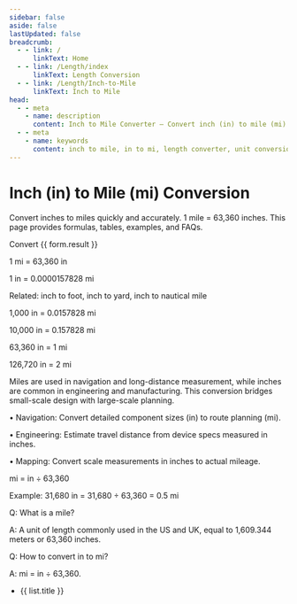 ```yaml
---
sidebar: false
aside: false
lastUpdated: false
breadcrumb:
  - - link: /
      linkText: Home
  - - link: /Length/index
      linkText: Length Conversion
  - - link: /Length/Inch-to-Mile
      linkText: Inch to Mile
head:
  - - meta
    - name: description
      content: Inch to Mile Converter — Convert inch (in) to mile (mi) accurately. Includes formulas, tables, and practical examples for engineering and navigation.
  - - meta
    - name: keywords
      content: inch to mile, in to mi, length converter, unit conversion, imperial units, measurement, navigation, engineering
---
```


# Inch (in) to Mile (mi) Conversion

Convert inches to miles quickly and accurately. 1 mile = 63,360 inches. This page provides formulas, tables, examples, and FAQs.

<script setup>
import { reactive } from 'vue'
import { NCard, NButton, NForm, NFormItem, NInputNumber, NGrid, NGi, NTag } from 'naive-ui'
import { Length } from '../files'
const seoKey = [
  'Unit converter','Unit conversion','inch to mile','in to mi','imperial units','measurement','navigation','engineering'
]
const form = reactive({ title: 'Inch to Mile Conversion', value: 0, result: 0 })
const convertHandler = () => {
  if (!form.value && form.value !== 0) return (form.result = 'Please enter a valid number.')
  form.result = `${form.value} in = ${(form.value / 63360).toFixed(8)} mi`
}
</script>

<n-grid cols="1 s:1 m:1 l:1 xl:2 2xl:2" x-gap="40">
  <n-gi>
    <n-card :hoverable="true" :bordered="false" size="huge" :title="form.title">
      <n-form label-placement="left" label-width="auto" require-mark-placement="right-hanging" :style="{ maxWidth: '640px' }">
        <n-form-item label="Inch (in)">
          <n-input-number v-model:value="form.value" clearable placeholder="Enter inches" />
        </n-form-item>
        <n-form-item>
          <n-button type="primary" @click="convertHandler">Convert</n-button>
        </n-form-item>
        <n-form-item label="Result">
          <n-tag type="success">{{ form.result }}</n-tag>
        </n-form-item>
      </n-form>
      <template #footer>
        <div style="display: inline-block">
          SEO: Inch to mile keywords —
          <span v-for="(item, index) in seoKey" :key="index">{{ item }}, </span>
        </div>
      </template>
    </n-card>
  </n-gi>
  <n-gi>
    <n-grid cols="1 s:1 m:1 l:1 xl:2 2xl:2" x-gap="40">
      <n-gi>
        <n-card :bordered="false" :hoverable="true" title="Common Conversion Formulas">
          <p>1 mi = 63,360 in</p>
          <p>1 in = 0.0000157828 mi</p>
          <p>Related: inch to foot, inch to yard, inch to nautical mile</p>
        </n-card>
      </n-gi>
      <n-gi>
        <n-card :bordered="false" :hoverable="true" title="Basic Conversion Table">
          <p>1,000 in = 0.0157828 mi</p>
          <p>10,000 in = 0.157828 mi</p>
          <p>63,360 in = 1 mi</p>
          <p>126,720 in = 2 mi</p>
        </n-card>
      </n-gi>
      <n-gi>
        <n-card :bordered="false" :hoverable="true" title="Practical Applications">
          <p>
            Miles are used in navigation and long-distance measurement, while inches are common in engineering and manufacturing. This conversion bridges small-scale design with large-scale planning.
          </p>
          <p>
            • Navigation: Convert detailed component sizes (in) to route planning (mi).
          </p>
          <p>
            • Engineering: Estimate travel distance from device specs measured in inches.
          </p>
          <p>
            • Mapping: Convert scale measurements in inches to actual mileage.
          </p>
        </n-card>
      </n-gi>
      <n-gi>
        <n-card :bordered="false" :hoverable="true" title="Conversion Formula">
          <p>mi = in ÷ 63,360</p>
          <p>Example: 31,680 in = 31,680 ÷ 63,360 = 0.5 mi</p>
        </n-card>
      </n-gi>
      <n-gi>
        <n-card :hoverable="true" :bordered="false" title="Frequently Asked Questions">
          <p>Q: What is a mile?</p>
          <p>A: A unit of length commonly used in the US and UK, equal to 1,609.344 meters or 63,360 inches.</p>
          <p>Q: How to convert in to mi?</p>
          <p>A: mi = in ÷ 63,360.</p>
        </n-card>
      </n-gi>
    </n-grid>
  </n-gi>
</n-grid>

<n-grid cols="1 200:2 600:3 800:4 1200:5" x-gap="20" y-gap="20">
  <n-gi v-for="(item, index) in Length" :key="index">
    <n-card :title="item.title" :bordered="false" :hoverable="true">
      <ul style="padding-left: 20px">
        <li v-for="(list, key) in item.list" :key="key"><a :href="list.link">{{ list.title }}</a></li>
      </ul>
    </n-card>
  </n-gi>
</n-grid>